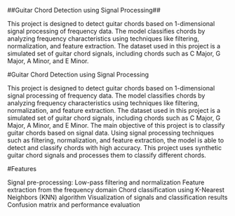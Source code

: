 ##Guitar Chord Detection using Signal Processing##

This project is designed to detect guitar chords based on 1-dimensional signal processing of frequency data. The model classifies chords by analyzing frequency characteristics using techniques like filtering, normalization, and feature extraction. The dataset used in this project is a simulated set of guitar chord signals, including chords such as C Major, G Major, A Minor, and E Minor.


#Guitar Chord Detection using Signal Processing

This project is designed to detect guitar chords based on 1-dimensional signal processing of frequency data. The model classifies chords by analyzing frequency characteristics using techniques like filtering, normalization, and feature extraction. The dataset used in this project is a simulated set of guitar chord signals, including chords such as C Major, G Major, A Minor, and E Minor. The main objective of this project is to classify guitar chords based on signal data. Using signal processing techniques such as filtering, normalization, and feature extraction, the model is able to detect and classify chords with high accuracy. This project uses synthetic guitar chord signals and processes them to classify different chords.

#Features

Signal pre-processing: Low-pass filtering and normalization
Feature extraction from the frequency domain
Chord classification using K-Nearest Neighbors (KNN) algorithm
Visualization of signals and classification results
Confusion matrix and performance evaluation
